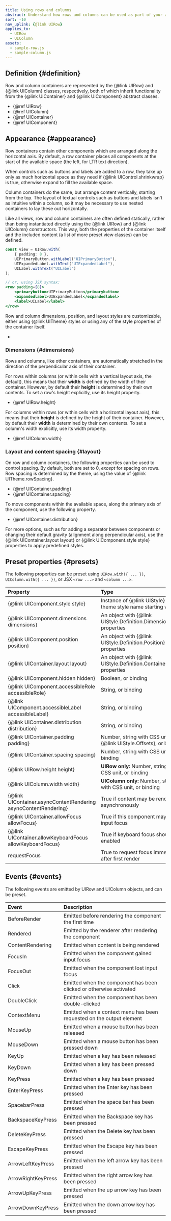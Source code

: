 ```yaml
---
title: Using rows and columns
abstract: Understand how rows and columns can be used as part of your application UI
sort: -10
nav_uplink: {@link UIRow}
applies_to:
  - UIRow
  - UIColumn
assets:
  - sample-row.js
  - sample-column.js
---
```


## Definition {#definition}

Row and column containers are represented by the {@link UIRow} and {@link UIColumn} classes, respectively, both of which inherit functionality from the {@link UIContainer} and {@link UIComponent} abstract classes.

- {@ref UIRow}
- {@ref UIColumn}
- {@ref UIContainer}
- {@ref UIComponent}

## Appearance {#appearance}

Row containers contain other components which are arranged along the horizontal axis. By default, a row container places all components at the start of the available space (the left, for LTR text direction).

When controls such as buttons and labels are added to a row, they take up only as much horizontal space as they need if {@link UIControl.shrinkwrap} is true, otherwise expand to fill the available space.

<!--{{iframesample js="./sample-row.js" short}}-->

Column containers do the same, but arrange content vertically, starting from the top. The layout of textual controls such as buttons and labels isn't as intuitive within a column, so it may be necessary to use nested containers to lay these out horizontally.

<!--{{iframesample js="./sample-column.js"}}-->

Like all views, row and column containers are often defined statically, rather than being instantiated directly using the {@link UIRow} and {@link UIColumn} constructors. This way, both the properties of the container itself and the included content (a list of more preset view classes) can be defined.

```ts
const view = UIRow.with(
	{ padding: 8 },
	UIPrimaryButton.withLabel("UIPrimaryButton"),
	UIExpandedLabel.withText("UIExpandedLabel"),
	UILabel.withText("UILabel")
);
```

```jsx
// or, using JSX syntax:
<row padding={8}>
	<primarybutton>UIPrimaryButton</primarybutton>
	<expandedlabel>UIExpandedLabel</expandedlabel>
	<label>UILabel</label>
</row>
```

Row and column dimensions, position, and layout styles are customizable, either using {@link UITheme} styles or using any of the style properties of the container itself.

<!--{{html-attr class="pagerefblock_list"}}-->

- <!--{{pagerefblock path="content/en/docs/main/guide/Styles"}}-->

### Dimensions {#dimensions}

Rows and columns, like other containers, are automatically stretched in the direction of the perpendicular axis of their container.

For rows within columns (or within cells with a vertical layout axis, the default), this means that their **width** is defined by the width of their container. However, by default their **height** is determined by their own contents. To set a row's height explicitly, use its height property.

- {@ref UIRow.height}

For columns within rows (or within cells with a horizontal layout axis), this means that their **height** is defined by the height of their container. However, by default their **width** is determined by their own contents. To set a column's width explicitly, use its width property.

- {@ref UIColumn.width}

### Layout and content spacing {#layout}

On row and column containers, the following properties can be used to control spacing. By default, both are set to 0, _except_ for spacing on rows. Row spacing is determined by the theme, using the value of {@link UITheme.rowSpacing}.

- {@ref UIContainer.padding}
- {@ref UIContainer.spacing}

To move components within the available space, along the primary axis of the component, use the following property.

- {@ref UIContainer.distribution}

For more options, such as for adding a separator between components or changing their default gravity (alignment along perpendicular axis), use the {@link UIContainer.layout layout} or {@link UIComponent.style style} properties to apply predefined styles.

## Preset properties {#presets}

The following properties can be preset using `UIRow.with({ ... })`, `UIColumn.with({ ... })`, or JSX `<row ...>` and `<column ...>`.

| Property                                                        | Type                                                                 |
| :-------------------------------------------------------------- | :------------------------------------------------------------------- |
| {@link UIComponent.style style}                                 | Instance of {@link UIStyle} or a theme style name starting with `@`  |
| {@link UIComponent.dimensions dimensions}                       | An object with {@link UIStyle.Definition.Dimensions} properties      |
| {@link UIComponent.position position}                           | An object with {@link UIStyle.Definition.Position} properties        |
| {@link UIContainer.layout layout}                               | An object with {@link UIStyle.Definition.ContainerLayout} properties |
| {@link UIComponent.hidden hidden}                               | Boolean, or binding                                                  |
| {@link UIComponent.accessibleRole accessibleRole}               | String, or binding                                                   |
| {@link UIComponent.accessibleLabel accessibleLabel}             | String, or binding                                                   |
| {@link UIContainer.distribution distribution}                   | String, or binding                                                   |
| {@link UIContainer.padding padding}                             | Number, string with CSS unit, {@link UIStyle.Offsets}, or binding    |
| {@link UIContainer.spacing spacing}                             | Number, string with CSS unit, or binding                             |
| {@link UIRow.height height}                                     | **UIRow only:** Number, string with CSS unit, or binding             |
| {@link UIColumn.width width}                                    | **UIColumn only:** Number, string with CSS unit, or binding          |
| {@link UIContainer.asyncContentRendering asyncContentRendering} | True if content may be rendered asynchronously                       |
| {@link UIContainer.allowFocus allowFocus}                       | True if this component may receive input focus                       |
| {@link UIContainer.allowKeyboardFocus allowKeyboardFocus}       | True if keyboard focus should be enabled                             |
| requestFocus                                                    | True to request focus immediately after first render                 |

## Events {#events}

The following events are emitted by UIRow and UIColumn objects, and can be preset.

| Event              | Description                                                          |
| :----------------- | :------------------------------------------------------------------- |
| BeforeRender       | Emitted before rendering the component the first time                |
| Rendered           | Emitted by the renderer after rendering the component                |
| ContentRendering   | Emitted when content is being rendered                               |
| FocusIn            | Emitted when the component gained input focus                        |
| FocusOut           | Emitted when the component lost input focus                          |
| Click              | Emitted when the component has been clicked or otherwise activated   |
| DoubleClick        | Emitted when the component has been double-clicked                   |
| ContextMenu        | Emitted when a context menu has been requested on the output element |
| MouseUp            | Emitted when a mouse button has been released                        |
| MouseDown          | Emitted when a mouse button has been pressed down                    |
| KeyUp              | Emitted when a key has been released                                 |
| KeyDown            | Emitted when a key has been pressed down                             |
| KeyPress           | Emitted when a key has been pressed                                  |
| EnterKeyPress      | Emitted when the Enter key has been pressed                          |
| SpacebarPress      | Emitted when the space bar has been pressed                          |
| BackspaceKeyPress  | Emitted when the Backspace key has been pressed                      |
| DeleteKeyPress     | Emitted when the Delete key has been pressed                         |
| EscapeKeyPress     | Emitted when the Escape key has been pressed                         |
| ArrowLeftKeyPress  | Emitted when the left arrow key has been pressed                     |
| ArrowRightKeyPress | Emitted when the right arrow key has been pressed                    |
| ArrowUpKeyPress    | Emitted when the up arrow key has been pressed                       |
| ArrowDownKeyPress  | Emitted when the down arrow key has been pressed                     |
